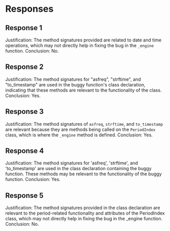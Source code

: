 # Responses
## Response 1
Justification: The method signatures provided are related to date and time operations, which may not directly help in fixing the bug in the `_engine` function.
Conclusion: No.

## Response 2
Justification: The method signatures for "asfreq", "strftime", and "to_timestamp" are used in the buggy function's class declaration, indicating that these methods are relevant to the functionality of the class. 
Conclusion: Yes.

## Response 3
Justification: The method signatures of `asfreq`, `strftime`, and `to_timestamp` are relevant because they are methods being called on the `PeriodIndex` class, which is where the `_engine` method is defined.
Conclusion: Yes.

## Response 4
Justification: The method signatures for 'asfreq', 'strftime', and 'to_timestamp' are used in the class declaration containing the buggy function. These methods may be relevant to the functionality of the buggy function.
Conclusion: Yes.

## Response 5
Justification: The method signatures provided in the class declaration are relevant to the period-related functionality and attributes of the PeriodIndex class, which may not directly help in fixing the bug in the _engine function.
Conclusion: No.

